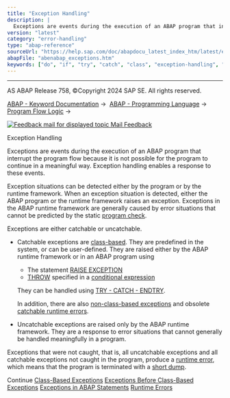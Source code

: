 ```yaml
---
title: "Exception Handling"
description: |
  Exceptions are events during the execution of an ABAP program that interrupt the program flow because it is not possible for the program to continue in a meaningful way. Exception handling enables a response to these events. Exception situations can be detected either by the program or by the runtim
version: "latest"
category: "error-handling"
type: "abap-reference"
sourceUrl: "https://help.sap.com/doc/abapdocu_latest_index_htm/latest/en-US/abenabap_exceptions.htm"
abapFile: "abenabap_exceptions.htm"
keywords: ["do", "if", "try", "catch", "class", "exception-handling", "abenabap", "exceptions"]
---
```


* * *

AS ABAP Release 758, ©Copyright 2024 SAP SE. All rights reserved.

[ABAP - Keyword Documentation](https://help.sap.com/doc/abapdocu_latest_index_htm/latest/en-US/abenabap.htm) →  [ABAP - Programming Language](https://help.sap.com/doc/abapdocu_latest_index_htm/latest/en-US/abenabap_reference.htm) →  [Program Flow Logic](https://help.sap.com/doc/abapdocu_latest_index_htm/latest/en-US/abenabap_flow_logic.htm) → 

 [![](Mail.gif?object=Mail.gif "Feedback mail for displayed topic") Mail Feedback](mailto:f1_help@sap.com?subject=Feedback%20on%20ABAP%20Documentation&body=Document:%20Exception%20Handling%2C%20ABENABAP_EXCEPTIONS%2C%20758%0D%0A%0D%0AError:%0D%0A%0D%0A%0D%0A%0D%0ASuggestion%20for%20improvement:)

Exception Handling

Exceptions are events during the execution of an ABAP program that interrupt the program flow because it is not possible for the program to continue in a meaningful way. Exception handling enables a response to these events.

Exception situations can be detected either by the program or by the runtime framework. When an exception situation is detected, either the ABAP program or the runtime framework raises an exception. Exceptions in the ABAP runtime framework are generally caused by error situations that cannot be predicted by the static [program check](https://help.sap.com/doc/abapdocu_latest_index_htm/latest/en-US/abenprogram_check_glosry.htm "Glossary Entry").

Exceptions are either catchable or uncatchable.

-   Catchable exceptions are [class-based](https://help.sap.com/doc/abapdocu_latest_index_htm/latest/en-US/abenexceptions.htm). They are predefined in the system, or can be user-defined. They are raised either by the ABAP runtime framework or in an ABAP program using
    
    -   The statement [RAISE EXCEPTION](https://help.sap.com/doc/abapdocu_latest_index_htm/latest/en-US/abapraise_exception_class.htm)
    -   [THROW](https://help.sap.com/doc/abapdocu_latest_index_htm/latest/en-US/abenconditional_expression_result.htm) specified in a [conditional expression](https://help.sap.com/doc/abapdocu_latest_index_htm/latest/en-US/abenconditional_expressions.htm)
    
    They can be handled using [TRY - CATCH - ENDTRY](https://help.sap.com/doc/abapdocu_latest_index_htm/latest/en-US/abaptry.htm).
    
    In addition, there are also [non-class-based exceptions](https://help.sap.com/doc/abapdocu_latest_index_htm/latest/en-US/abenexceptions_non_class.htm) and obsolete [catchable runtime errors](https://help.sap.com/doc/abapdocu_latest_index_htm/latest/en-US/abensystem-exceptions.htm).
    
-   Uncatchable exceptions are raised only by the ABAP runtime framework. They are a response to error situations that cannot generally be handled meaningfully in a program.

Exceptions that were not caught, that is, all uncatchable exceptions and all catchable exceptions not caught in the program, produce a [runtime error](https://help.sap.com/doc/abapdocu_latest_index_htm/latest/en-US/abenruntime_error_glosry.htm "Glossary Entry"), which means that the program is terminated with a [short dump](https://help.sap.com/doc/abapdocu_latest_index_htm/latest/en-US/abenshort_dump_glosry.htm "Glossary Entry").

Continue
[Class-Based Exceptions](https://help.sap.com/doc/abapdocu_latest_index_htm/latest/en-US/abenexceptions.htm)
[Exceptions Before Class-Based Exceptions](https://help.sap.com/doc/abapdocu_latest_index_htm/latest/en-US/abenexceptions_pre_610.htm)
[Exceptions in ABAP Statements](https://help.sap.com/doc/abapdocu_latest_index_htm/latest/en-US/abenabap_language_exceptions.htm)
[Runtime Errors](https://help.sap.com/doc/abapdocu_latest_index_htm/latest/en-US/abennoncat_exceptions.htm)
